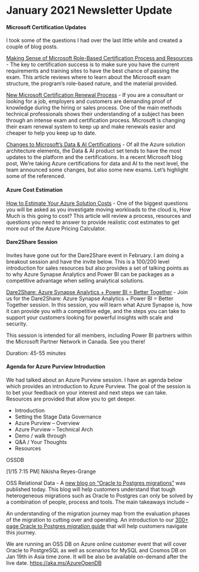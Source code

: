 # January 2021 Newsletter Update 


#### Microsoft Certification Updates

I took some of the questions I had over the last little while and created a couple of blog posts.   

[Making Sense of Microsoft Role-Based Certification Process and Resources](https://5minutebi.com/2021/01/03/making-sense-of-microsoft-role-based-certification-process-and-resources/) - The key to certification success is to make sure you have the current requirements and training sites to have the best chance of passing the exam. This article reviews where to learn about the Microsoft exam structure, the program’s role-based nature, and the material provided.

[New Microsoft Certification Renewal Process](https://5minutebi.com/2021/01/19/new-microsoft-certification-renewal-process/) - If you are a consultant or looking for a job, employers and customers are demanding proof of knowledge during the hiring or sales process. One of the main methods technical professionals shows their understanding of a subject has been through an intense exam and certification process. Microsoft is changing their exam renewal system to keep up and make renewals easier and cheaper to help you keep up to date.

[Changes to Microsoft’s Data & AI Certifications](https://5minutebi.com/2021/01/19/changes-to-microsofts-data-ai-certifications/) - Of all the Azure solution architecture elements, the Data & AI product set tends to have the most updates to the platform and the certifications. In a recent Microsoft blog post, We’re taking Azure certifications for data and AI to the next level, the team announced some changes, but also some new exams. Let’s highlight some of the referenced.


#### Azure Cost Estimation

[How to Estimate Your Azure Solution Costs](https://5minutebi.com/2021/01/16/how-to-estimate-your-azure-solution-costs/) - One of the biggest questions you will be asked as you investigate moving workloads to the cloud is, How Much is this going to cost? This article will review a process, resources and questions you need to answer to provide realistic cost estimates to get more out of the Azure Pricing Calculator.


#### Dare2Share Session

Invites have gone out for the Dare2Share event in February.  I am doing a breakout session and have the invite below.  This is a 100/200 level introduction for sales resources but also provides a set of talking points as to why Azure Synapse Analytics and Power BI can be packages as a competitive advantage when selling analytical solutions.
 
[Dare2Share: Azure Synapse Analytics + Power BI = Better Together](https://note.microsoft.com/CA-NOGEP-WBNR-FY21-02Feb-02-AzureSynapseAnalyticsPowerBIBetterTogether-SRDEM57053_Registration.html ) - Join us for the Dare2Share: Azure Synapse Analytics + Power BI = Better Together session. In this session, you will learn what Azure Synapse is, how it can provide you with a competitive edge, and the steps you can take to support your customers looking for powerful insights with scale and security.  

This session is intended for all members, including Power BI partners within the Microsoft Partner Network in Canada. See you there!

Duration: 45-55 minutes

#### Agenda for Azure Purview Introduction

We had talked about an Azure Purview session.  I have an agenda below which provides an introduction to Azure Purview.  The goal of the session is to bet your feedback on your interest and next steps we can take.  Resources are provided that allow you to get deeper.

* Introduction
* Setting the Stage Data Governance
* Azure Purview – Overview
* Azure Purview – Technical Arch
* Demo / walk through
* Q&A / Your Thoughts
* Resources


OSSDB

[1/15 7:15 PM] Nikisha Reyes-Grange
    
OSS Relational Data -
A [new blog on “Oracle to Postgres migrations”](https://techcommunity.microsoft.com/t5/azure-database-for-postgresql/new-oracle-to-postgres-migration-guide-for-azure/ba-p/2055303) was published today. This blog will help customers understand that tough heterogeneous migrations such as Oracle to Postgres can only be solved by a combination of people, process and tools. The main takeaways include – 


	
An understanding of the migration journey map from the evaluation phases of the migration to cutting over and operating. 
	An introduction to our [300+ page Oracle to Postgres migration guide](https://github.com/microsoft/OrcasNinjaTeam/blob/master/Oracle%20to%20PostgreSQL%20Migration%20Guide/Oracle%20to%20Azure%20Database%20for%20PostgreSQL%20Migration%20Guide.pdf) that will help customers navigate this journey. 

We are running an OSS DB on Azure online customer event that will cover Oracle to PostgreSQL as well as scenarios for MySQL and Cosmos DB on Jan 19th in Asia time zone. It will be also be available on-demand after the live date. https://aka.ms/AzureOpenDB 